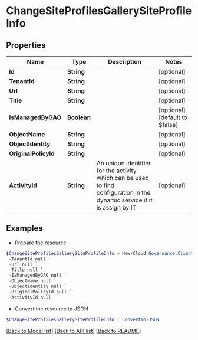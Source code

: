 # ChangeSiteProfilesGallerySiteProfileInfo
## Properties

Name | Type | Description | Notes
------------ | ------------- | ------------- | -------------
**Id** | **String** |  | [optional] 
**TenantId** | **String** |  | [optional] 
**Url** | **String** |  | [optional] 
**Title** | **String** |  | [optional] 
**IsManagedByGAO** | **Boolean** |  | [optional] [default to $false]
**ObjectName** | **String** |  | [optional] 
**ObjectIdentity** | **String** |  | [optional] 
**OriginalPolicyId** | **String** |  | [optional] 
**ActivityId** | **String** | An unique identifier for the activity which can be used to find configuration in the dynamic service if it is assign by IT | [optional] 

## Examples

- Prepare the resource
```powershell
$ChangeSiteProfilesGallerySiteProfileInfo = New-Cloud.Governance.ClientChangeSiteProfilesGallerySiteProfileInfo  -Id null `
 -TenantId null `
 -Url null `
 -Title null `
 -IsManagedByGAO null `
 -ObjectName null `
 -ObjectIdentity null `
 -OriginalPolicyId null `
 -ActivityId null
```

- Convert the resource to JSON
```powershell
$ChangeSiteProfilesGallerySiteProfileInfo | ConvertTo-JSON
```

[[Back to Model list]](../README.md#documentation-for-models) [[Back to API list]](../README.md#documentation-for-api-endpoints) [[Back to README]](../README.md)

